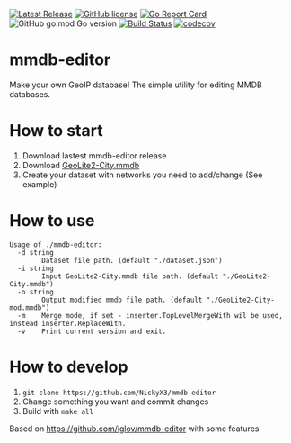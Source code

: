 [![Latest Release](https://img.shields.io/github/release/iglov/mmdb-editor.svg?style=flat-square)](https://github.com/iglov/mmdb-editor/releases/latest)
[![GitHub license](https://img.shields.io/github/license/iglov/mmdb-editor.svg)](https://github.com/iglov/mmdb-editor/blob/master/LICENSE)
[![Go Report Card](https://goreportcard.com/badge/github.com/iglov/mmdb-editor)](https://goreportcard.com/report/github.com/iglov/mmdb-editor)
![GitHub go.mod Go version](https://img.shields.io/github/go-mod/go-version/iglov/mmdb-editor)
[![Build Status](https://github.com/iglov/mmdb-editor/actions/workflows/build.yml/badge.svg)](https://github.com/iglov/mmdb-editor/actions)
[![codecov](https://codecov.io/gh/iglov/mmdb-editor/branch/main/graph/badge.svg)](https://codecov.io/gh/iglov/mmdb-editor)

# mmdb-editor
Make your own GeoIP database! The simple utility for editing MMDB databases.

# How to start
1. Download lastest mmdb-editor release
2. Download [GeoLite2-City.mmdb](https://www.maxmind.com/en/accounts/current/geoip/downloads)
3. Create your dataset with networks you need to add/change (See example)

# How to use
```text
Usage of ./mmdb-editor:
  -d string
        Dataset file path. (default "./dataset.json")
  -i string
        Input GeoLite2-City.mmdb file path. (default "./GeoLite2-City.mmdb")
  -o string
        Output modified mmdb file path. (default "./GeoLite2-City-mod.mmdb")
  -m    Merge mode, if set - inserter.TopLevelMergeWith wil be used, instead inserter.ReplaceWith.
  -v    Print current version and exit.
```

# How to develop
1. `git clone https://github.com/NickyX3/mmdb-editor`
2. Change something you want and commit changes
3. Build with `make all`

Based on https://github.com/iglov/mmdb-editor with some features